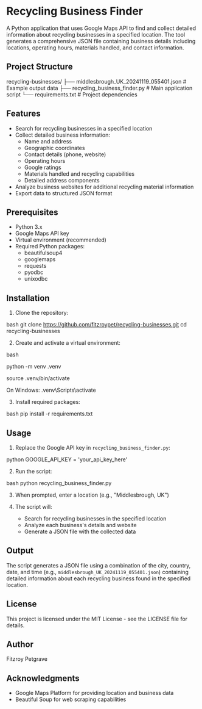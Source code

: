 # Recycling Business Finder

A Python application that uses Google Maps API to find and collect detailed information about recycling businesses in a specified location. The tool generates a comprehensive JSON file containing business details including locations, operating hours, materials handled, and contact information.

## Project Structure

recycling-businesses/
├── middlesbrough_UK_20241119_055401.json # Example output data
├── recycling_business_finder.py # Main application script
└── requirements.txt # Project dependencies


## Features

- Search for recycling businesses in a specified location
- Collect detailed business information:
  - Name and address
  - Geographic coordinates
  - Contact details (phone, website)
  - Operating hours
  - Google ratings
  - Materials handled and recycling capabilities
  - Detailed address components
- Analyze business websites for additional recycling material information
- Export data to structured JSON format

## Prerequisites

- Python 3.x
- Google Maps API key
- Virtual environment (recommended)
- Required Python packages:
  - beautifulsoup4
  - googlemaps
  - requests
  - pyodbc
  - unixodbc

## Installation

1. Clone the repository:

bash
git clone https://github.com/fitzroypet/recycling-businesses.git
cd recycling-businesses


2. Create and activate a virtual environment:

bash

python -m venv .venv


source .venv/bin/activate 


On Windows: .venv\Scripts\activate


3. Install required packages:

bash
pip install -r requirements.txt


## Usage

1. Replace the Google API key in `recycling_business_finder.py`:

python
GOOGLE_API_KEY = 'your_api_key_here'

2. Run the script:

bash
python recycling_business_finder.py


3. When prompted, enter a location (e.g., "Middlesbrough, UK")

4. The script will:
   - Search for recycling businesses in the specified location
   - Analyze each business's details and website
   - Generate a JSON file with the collected data

## Output

The script generates a JSON file using a combination of the city, country, date, and time (e.g., `middlesbrough_UK_20241119_055401.json`) containing detailed information about each recycling business found in the specified location.

## License

This project is licensed under the MIT License - see the LICENSE file for details.

## Author

Fitzroy Petgrave

## Acknowledgments

- Google Maps Platform for providing location and business data
- Beautiful Soup for web scraping capabilities


